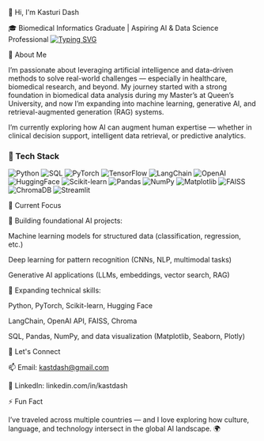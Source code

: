 👋 Hi, I'm Kasturi Dash

🎓 Biomedical Informatics Graduate | Aspiring AI & Data Science Professional
[![Typing SVG](https://readme-typing-svg.demolab.com?lines=Biomedical+Informatics+Graduate;Aspiring+AI+Engineer;Machine+Learning+Enthusiast;Always+Learning+Something+New)](https://git.io/typing-svg)


🧠 About Me

I’m passionate about leveraging artificial intelligence and data-driven methods to solve real-world challenges — especially in healthcare, biomedical research, and beyond.
My journey started with a strong foundation in biomedical data analysis during my Master’s at Queen’s University, and now I’m expanding into machine learning, generative AI, and retrieval-augmented generation (RAG) systems.

I’m currently exploring how AI can augment human expertise — whether in clinical decision support, intelligent data retrieval, or predictive analytics.

### 🧰 Tech Stack

![Python](https://img.shields.io/badge/Python-3776AB?style=for-the-badge&logo=python&logoColor=white)
![SQL](https://img.shields.io/badge/SQL-336791?style=for-the-badge&logo=postgresql&logoColor=white)
![PyTorch](https://img.shields.io/badge/PyTorch-EE4C2C?style=for-the-badge&logo=pytorch&logoColor=white)
![TensorFlow](https://img.shields.io/badge/TensorFlow-FF6F00?style=for-the-badge&logo=tensorflow&logoColor=white)
![LangChain](https://img.shields.io/badge/LangChain-00B5AD?style=for-the-badge)
![OpenAI](https://img.shields.io/badge/OpenAI-412991?style=for-the-badge&logo=openai&logoColor=white)
![HuggingFace](https://img.shields.io/badge/HuggingFace-FFD21E?style=for-the-badge&logo=huggingface&logoColor=black)
![Scikit-learn](https://img.shields.io/badge/Scikit--learn-F7931E?style=for-the-badge&logo=scikit-learn&logoColor=white)
![Pandas](https://img.shields.io/badge/Pandas-150458?style=for-the-badge&logo=pandas&logoColor=white)
![NumPy](https://img.shields.io/badge/NumPy-013243?style=for-the-badge&logo=numpy&logoColor=white)
![Matplotlib](https://img.shields.io/badge/Matplotlib-11557C?style=for-the-badge&logo=plotly&logoColor=white)
![FAISS](https://img.shields.io/badge/FAISS-006699?style=for-the-badge)
![ChromaDB](https://img.shields.io/badge/ChromaDB-8A2BE2?style=for-the-badge)
![Streamlit](https://img.shields.io/badge/Streamlit-FF4B4B?style=for-the-badge&logo=streamlit&logoColor=white)




🔬 Current Focus

🚀 Building foundational AI projects:

Machine learning models for structured data (classification, regression, etc.)

Deep learning for pattern recognition (CNNs, NLP, multimodal tasks)

Generative AI applications (LLMs, embeddings, vector search, RAG)

🧩 Expanding technical skills:

Python, PyTorch, Scikit-learn, Hugging Face

LangChain, OpenAI API, FAISS, Chroma

SQL, Pandas, NumPy, and data visualization (Matplotlib, Seaborn, Plotly)


💬 Let's Connect

📫 Email: kastdash@gmail.com

💼 LinkedIn: linkedin.com/in/kastdash


⚡ Fun Fact

I’ve traveled across multiple countries — and I love exploring how culture, language, and technology intersect in the global AI landscape. 🌍

<!---
kastdash/kastdash is a ✨ special ✨ repository because its `README.md` (this file) appears on your GitHub profile.
You can click the Preview link to take a look at your changes.
--->
